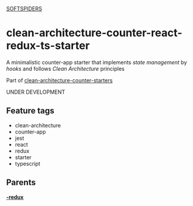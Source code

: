 [SOFTSPIDERS](https://github.com/softspiders/softspiders)

# clean-architecture-counter-react-redux-ts-starter

A minimalistic counter-app starter that implements *state management* by *hooks* and follows *Clean Architecture* principles

Part of [clean-architecture-counter-starters](https://github.com/softspiders/clean-architecture-counter-starters/blob/master/README.md)

UNDER DEVELOPMENT

## Feature tags
- clean-architecture
- counter-app
- jest
- react
- redux
- starter
- typescript

## Parents

[**-redux**](https://github.com/softspiders/clean-architecture-counter-starters/tree/clean-architecture-counter-react-ts-starter)
